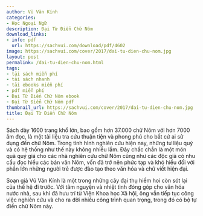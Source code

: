 ```yaml
---
author: Vũ Văn Kính
categories:
- Học Ngoại Ngữ
description: Đại Từ Điển Chữ Nôm
download_links:
- info: pdf
  url: https://sachvui.com/download/pdf/4602
image: https://sachvui.com/cover/2017/dai-tu-dien-chu-nom.jpg
layout: post
permalink: /dai-tu-dien-chu-nom.html
tags:
- tải sách miễn phí
- tải sách nhanh
- tải ebooks miễn phí
- pdf miễn phí
- Đại Từ Điển Chữ Nôm ebook
- Đại Từ Điển Chữ Nôm pdf
thumbnail_url: https://sachvui.com/cover/2017/dai-tu-dien-chu-nom.jpg
title: Đại Từ Điển Chữ Nôm
---
```


 <div class="item-desc text-justify"> <p>Sách dày 1600 trang khổ lớn, bao gồm hơn 37.000 chữ Nôm với hơn 7000 âm đọc, là một tài liệu tra cứu thuận tiện và phong phú cho bất cứ ai sử dụng đến chữ Nôm. Trong tình hình nghiên cứu hiện nay, những tư liệu quý và có hệ thống như thế này không nhiều lắm. Đây chắc chắn là một món quà quý giá cho các nhà nghiên cứu chữ Nôm cũng như các độc giả có nhu cầu đọc hiểu các bản văn Nôm, vốn đã trở nên phức tạp và khó hiểu đối với phần lớn những người trẻ được đào tạo theo văn hóa và chữ viết hiện đại.</p><p>Soạn giả Vũ Văn Kính là một trong những cây đại thụ hiếm hoi còn sót lại của thế hệ đi trước. Với tâm nguyện và nhiệt tình đóng góp cho văn hóa nước nhà, sau khi đã hưu trí từ Viện Khoa học Xã hội, ông vẫn tiếp tục công việc nghiên cứu và cho ra đời nhiều công trình quan trọng, trong đó có bộ tự điển chữ Nôm này.</p> </div>